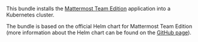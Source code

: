 This bundle installs the [Mattermost Team Edition](https://mattermost.com/) application into a Kubernetes cluster.

The bundle is based on the official Helm chart for Mattermost Team Edition (more information about the Helm chart can be found on the [GitHub page](https://github.com/mattermost/mattermost-helm/tree/master/charts/mattermost-team-edition)).